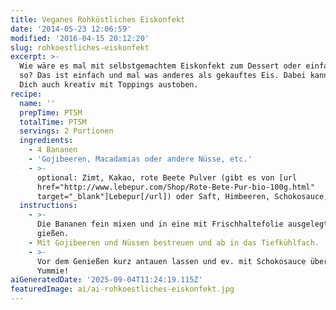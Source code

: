 ```yaml
---
title: Veganes Rohköstliches Eiskonfekt
date: '2014-05-23 12:06:59'
modified: '2016-04-15 20:12:20'
slug: rohkoestliches-eiskonfekt
excerpt: >-
  Wie wäre es mal mit selbstgemachtem Eiskonfekt zum Dessert oder einfach mal
  so? Das ist einfach und mal was anderes als gekauftes Eis. Dabei kannst Du
  Dich auch kreativ mit Toppings austoben.
recipe:
  name: ''
  prepTime: PT5M
  totalTime: PT5M
  servings: 2 Portionen
  ingredients:
    - 4 Bananen
    - 'Gojibeeren, Macadamias oder andere Nüsse, etc.'
    - >-
      optional: Zimt, Kakao, rote Beete Pulver (gibt es von [url
      href="http://www.lebepur.com/Shop/Rote-Bete-Pur-bio-100g.html"
      target="_blank"]Lebepur[/url]) oder Saft, Himbeeren, Schokosauce, etc.
  instructions:
    - >-
      Die Bananen fein mixen und in eine mit Frischhaltefolie ausgelegte Form
      gießen.
    - Mit Gojibeeren und Nüssen bestreuen und ab in das Tiefkühlfach.
    - >-
      Vor dem Genießen kurz antauen lassen und ev. mit Schokosauce übergießen.
      Yummie!
aiGeneratedDate: '2025-09-04T11:24:19.115Z'
featuredImage: ai/ai-rohkoestliches-eiskonfekt.jpg
---
```


[<!-- Image removed (no copyright): veganes-eiskonfekt.jpg -->](https://www.veganblatt.com/i/veganes-eiskonfekt.jpg)
